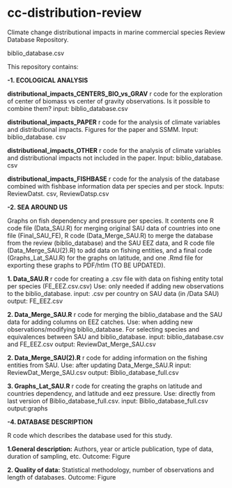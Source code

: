 # cc-distribution-review

Climate change distributional impacts in marine commercial species Review Database Repository.

biblio_database.csv


This repository contains:
 

<strong>-1. ECOLOGICAL ANALYSIS</strong>

<strong>distributional_impacts_CENTERS_BIO_vs_GRAV</strong>
r code for the exploration of center of biomass vs center of gravity observations. Is it possible to combine them? input: biblio_database.csv

<strong>distributional_impacts_PAPER</strong> 
r code for the analysis of climate variables and distributional impacts. Figures for the paper and SSMM. Input: biblio_database. csv

<strong>distributional_impacts_OTHER</strong> 
r code for the analysis of climate variables and distributional impacts not included in the paper. Input: biblio_database. csv

<strong>distributional_impacts_FISHBASE</strong> 
r code for the analysis of the database combined with fishbase information data per species and per stock. Inputs: ReviewDatst. csv, ReviewDatsp.csv


<strong>-2. SEA AROUND US</strong>

Graphs on fish dependency  and pressure per species.
It contents one R code file (Data_SAU.R) for merging original SAU data of countries into one file (Final_SAU_FE), R code (Data_Merge_SAU.R) to merge the database from the review (biblio_database) and the SAU EEZ data, and  R code file (Data_Merge_SAU(2).R) to add data on fishing entities, and a final code (Graphs_Lat_SAU.R) for the graphs on latitude, and one .Rmd file for exporting these graphs to PDF/htlm (TO BE UPDATED). 


<strong>1. Data_SAU.R</strong>
r code for creating a .csv file with data on fishing entity total per species (FE_EEZ.csv.csv)
Use: only needed if adding new observations to the biblio_database.
input: .csv per country on SAU data (in /Data SAU)
output: FE_EEZ.csv

<strong>2. Data_Merge_SAU.R</strong>
r code for merging the biblio_database and the SAU data for adding columns on EEZ catches. 
Use: when adding new observations/modifying biblio_database. For selecting species and equivalences between SAU and biblio_database.
input: biblio_database.csv and FE_EEZ.csv
output: ReviewDat_Merge_SAU.csv

<strong>2. Data_Merge_SAU(2).R</strong>
r code for adding information on the fishing entities from SAU. 
Use: after updating Data_Merge_SAU.R
input: ReviewDat_Merge_SAU.csv
output: Biblio_database_full.csv

<strong>3. Graphs_Lat_SAU.R</strong>
r code for creating the graphs on latitude and countries dependency,  and latitude and eez pressure.
Use: directly from last version of Biblio_database_full.csv.
input: Biblio_database_full.csv
output:graphs

<strong>-4. DATABASE DESCRIPTION </strong>

R code which describes the database used for this study.

 <strong>1.General description:</strong> Authors, year or article publication, type of data, duration of sampling, etc.
 Outcome: Figure

<strong>2. Quality of data:</strong> Statistical methodology, number of observations and length of databases. 
 Outcome: Figure
